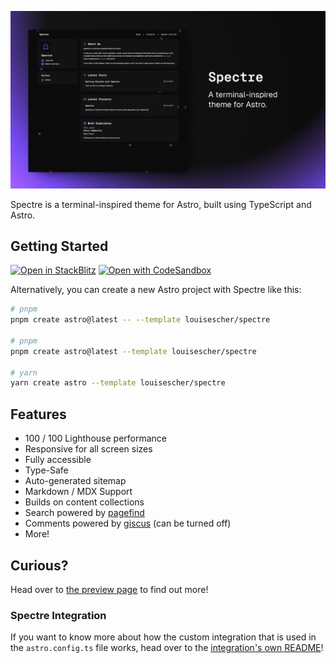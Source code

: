 ![Spectre, a terminal-inspired theme for Astro.](./images/README.png)

Spectre is a terminal-inspired theme for Astro, built using TypeScript and Astro.

## Getting Started

[![Open in StackBlitz](https://developer.stackblitz.com/img/open_in_stackblitz.svg)](https://stackblitz.com/github/louisescher/spectre/tree/main)
[![Open with CodeSandbox](https://assets.codesandbox.io/github/button-edit-lime.svg)](https://codesandbox.io/p/sandbox/github/louisescher/spectre/tree/main)

Alternatively, you can create a new Astro project with Spectre like this:

```bash
# pnpm
pnpm create astro@latest -- --template louisescher/spectre

# pnpm
pnpm create astro@latest --template louisescher/spectre

# yarn
yarn create astro --template louisescher/spectre
```

## Features

- 100 / 100 Lighthouse performance
- Responsive for all screen sizes
- Fully accessible
- Type-Safe
- Auto-generated sitemap
- Markdown / MDX Support
- Builds on content collections
- Search powered by [pagefind](https://pagefind.app)
- Comments powered by [giscus](https://giscus.app) (can be turned off)
- More!

## Curious?

Head over to [the preview page](https://spectre.louisescher.dev) to find out more!

### Spectre Integration

If you want to know more about how the custom integration that is used in the `astro.config.ts` file works, head over to the [integration's own README](https://github.com/louisescher/spectre/tree/master/package)!
